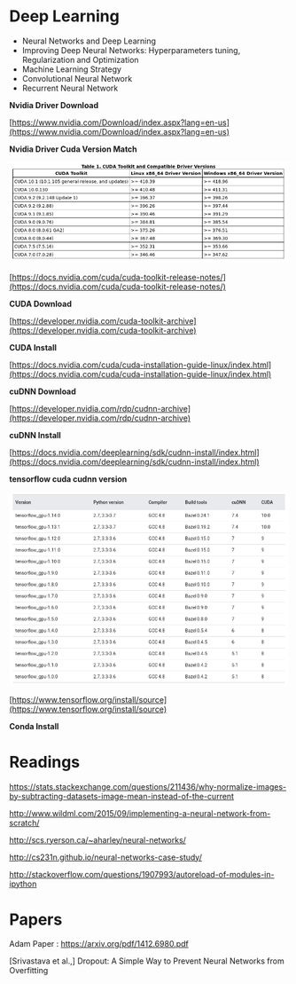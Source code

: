 # Deep Learning

  - Neural Networks and Deep Learning
  - Improving Deep Neural Networks: Hyperparameters tuning, Regularization and Optimization
  - Machine Learning Strategy
  - Convolutional Neural Network
  - Recurrent Neural Network

  **Nvidia Driver Download**

  [https://www.nvidia.com/Download/index.aspx?lang=en-us](https://www.nvidia.com/Download/index.aspx?lang=en-us)

  **Nvidia Driver Cuda Version Match**

  ![](img/nvidia-driver-cuda-version-match.png)

  [https://docs.nvidia.com/cuda/cuda-toolkit-release-notes/](https://docs.nvidia.com/cuda/cuda-toolkit-release-notes/)

  **CUDA Download**

  [https://developer.nvidia.com/cuda-toolkit-archive](https://developer.nvidia.com/cuda-toolkit-archive)

  **CUDA Install**

  [https://docs.nvidia.com/cuda/cuda-installation-guide-linux/index.html](https://docs.nvidia.com/cuda/cuda-installation-guide-linux/index.html)

  **cuDNN Download**

  [https://developer.nvidia.com/rdp/cudnn-archive](https://developer.nvidia.com/rdp/cudnn-archive)

  **cuDNN Install**

  [https://docs.nvidia.com/deeplearning/sdk/cudnn-install/index.html](https://docs.nvidia.com/deeplearning/sdk/cudnn-install/index.html)

  **tensorflow cuda cudnn version**

  ![](img/tensorflow-cuda-cudnn-version.png)

  [https://www.tensorflow.org/install/source](https://www.tensorflow.org/install/source)

  **Conda Install**

# Readings

https://stats.stackexchange.com/questions/211436/why-normalize-images-by-subtracting-datasets-image-mean-instead-of-the-current

http://www.wildml.com/2015/09/implementing-a-neural-network-from-scratch/

http://scs.ryerson.ca/~aharley/neural-networks/

http://cs231n.github.io/neural-networks-case-study/

http://stackoverflow.com/questions/1907993/autoreload-of-modules-in-ipython

# Papers

Adam Paper : https://arxiv.org/pdf/1412.6980.pdf

[Srivastava et al.,] Dropout: A Simple Way to Prevent Neural Networks from Overfitting
